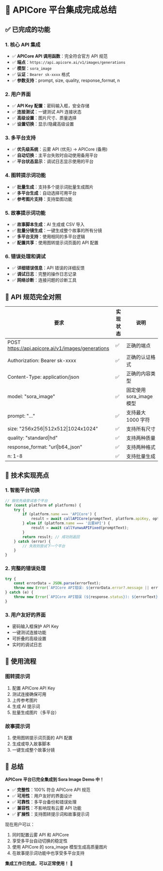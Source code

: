 # 🎉 APICore 平台集成完成总结

## ✅ 已完成的功能

### 1. 核心 API 集成
- ✅ **APICore API 调用函数**：完全符合官方 API 规范
- ✅ **端点**：`https://api.apicore.ai/v1/images/generations`
- ✅ **模型**：`sora_image`
- ✅ **认证**：`Bearer sk-xxxx` 格式
- ✅ **参数支持**：prompt, size, quality, response_format, n

### 2. 用户界面
- ✅ **API Key 配置**：密码输入框，安全存储
- ✅ **连接测试**：一键测试 API 连接状态
- ✅ **高级设置**：图片尺寸、质量选择
- ✅ **设置切换**：显示/隐藏高级设置

### 3. 多平台支持
- ✅ **优先级系统**：云雾 API (优先) → APICore (备用)
- ✅ **自动切换**：主平台失败时自动使用备用平台
- ✅ **平台状态显示**：调试日志显示使用的平台

### 4. 图转提示词功能
- ✅ **批量生成**：支持多个提示词批量生成图片
- ✅ **多平台生成**：自动选择可用平台
- ✅ **参考图片支持**：支持垫图功能

### 5. 故事提示词功能  
- ✅ **故事脚本生成**：AI 生成或 CSV 导入
- ✅ **批量分镜生成**：一键生成整个故事的所有分镜
- ✅ **多平台支持**：使用相同的多平台逻辑
- ✅ **配置共享**：使用图转提示词页面的 API 配置

### 6. 错误处理和调试
- ✅ **详细错误信息**：API 错误的详细反馈
- ✅ **调试日志**：完整的操作日志记录
- ✅ **网络诊断**：连接问题的诊断工具

## 🎯 API 规范完全对照

| 要求 | 实现状态 | 说明 |
|------|----------|------|
| POST https://api.apicore.ai/v1/images/generations | ✅ | 正确的端点 |
| Authorization: Bearer sk-xxxx | ✅ | 正确的认证格式 |
| Content-Type: application/json | ✅ | 正确的内容类型 |
| model: "sora_image" | ✅ | 固定使用 sora_image 模型 |
| prompt: "..." | ✅ | 支持最大 1000 字符 |
| size: "256x256\|512x512\|1024x1024" | ✅ | 支持所有尺寸 |
| quality: "standard\|hd" | ✅ | 支持两种质量 |
| response_format: "url\|b64_json" | ✅ | 支持两种格式 |
| n: 1-8 | ✅ | 支持批量生成 |

## 🔧 技术实现亮点

### 1. 智能平台切换
```javascript
// 按优先级尝试各个平台
for (const platform of platforms) {
    try {
        if (platform.name === 'APICore') {
            result = await callAPICore(promptText, platform.apiKey, options);
        } else if (platform.name === '云雾API') {
            result = await callYunwuAPIFixed(promptText);
        }
        return result; // 成功则返回
    } catch (error) {
        // 失败则尝试下一个平台
    }
}
```

### 2. 完整的错误处理
```javascript
try {
    const errorData = JSON.parse(errorText);
    throw new Error(`APICore API错误: ${errorData.error?.message || errorText}`);
} catch (e) {
    throw new Error(`APICore API错误 (${response.status}): ${errorText}`);
}
```

### 3. 用户友好的界面
- 密码输入框保护 API Key
- 一键测试连接功能
- 可折叠的高级设置
- 实时的调试日志

## 📱 使用流程

### 图转提示词
1. 配置 APICore API Key
2. 测试连接确保可用
3. 上传参考图片
4. 生成 AI 提示词
5. 批量生成图片（多平台）

### 故事提示词
1. 使用图转提示词页面的 API 配置
2. 生成或导入故事脚本
3. 一键生成整个故事分镜

## 🎊 总结

**APICore 平台已完全集成到 Sora Image Demo 中！**

- ✅ **完整性**：100% 符合 APICore API 规范
- ✅ **可用性**：用户友好的界面设计
- ✅ **可靠性**：多平台备份和错误处理
- ✅ **兼容性**：不影响现有云雾 API 功能
- ✅ **扩展性**：支持图转提示词和故事提示词

现在用户可以：
1. 同时配置云雾 API 和 APICore
2. 享受多平台自动切换的稳定性
3. 使用 APICore 的 sora_image 模型生成高质量图片
4. 在故事提示词功能中也享受多平台支持

**集成工作已完成，可以正常使用！** 🚀